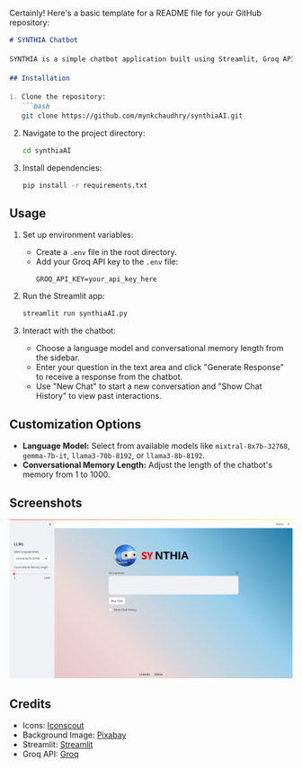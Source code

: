 Certainly! Here's a basic template for a README file for your GitHub repository:

```markdown
# SYNTHIA Chatbot

SYNTHIA is a simple chatbot application built using Streamlit, Groq API, and other libraries. It allows users to interact with different language models and customize conversational memory length.

## Installation

1. Clone the repository:
   ```bash
   git clone https://github.com/mynkchaudhry/synthiaAI.git
   ```

2. Navigate to the project directory:
   ```bash
   cd synthiaAI
   ```

3. Install dependencies:
   ```bash
   pip install -r requirements.txt
   ```

## Usage

1. Set up environment variables:
   - Create a `.env` file in the root directory.
   - Add your Groq API key to the `.env` file:
     ```
     GROQ_API_KEY=your_api_key_here
     ```

2. Run the Streamlit app:
   ```bash
   streamlit run synthiaAI.py
   ```

3. Interact with the chatbot:
   - Choose a language model and conversational memory length from the sidebar.
   - Enter your question in the text area and click "Generate Response" to receive a response from the chatbot.
   - Use "New Chat" to start a new conversation and "Show Chat History" to view past interactions.

## Customization Options

- **Language Model:** Select from available models like `mixtral-8x7b-32768`, `gemma-7b-it`, `llama3-70b-8192`, or `llama3-8b-8192`.
- **Conversational Memory Length:** Adjust the length of the chatbot's memory from 1 to 1000.


## Screenshots

![SYNTHIA Chatbot Screenshot](https://github.com/mynkchaudhry/synthiaAI/blob/main/Demo.png)

## Credits

- Icons: [Iconscout](https://iconscout.com/)
- Background Image: [Pixabay](https://pixabay.com/)
- Streamlit: [Streamlit](https://www.streamlit.io/)
- Groq API: [Groq](https://www.groq.ai/)
